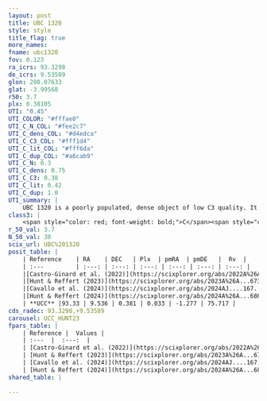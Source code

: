 ```yaml
---
layout: post
title: UBC 1320
style: style
title_flag: true
more_names: 
fname: ubc1320
fov: 0.123
ra_icrs: 93.3298
de_icrs: 9.53589
glon: 200.07633
glat: -3.99568
r50: 3.7
plx: 0.38105
UTI: "0.45"
UTI_COLOR: "#fffae0"
UTI_C_N_COL: "#fee2c7"
UTI_C_dens_COL: "#d4edca"
UTI_C_C3_COL: "#fff1d4"
UTI_C_lit_COL: "#fff6da"
UTI_C_dup_COL: "#a6cab9"
UTI_C_N: 0.3
UTI_C_dens: 0.75
UTI_C_C3: 0.38
UTI_C_lit: 0.42
UTI_C_dup: 1.0
UTI_summary: |
    UBC 1320 is a poorly populated, dense object of low C3 quality. It was recently reported in the literature.
class3: |
    <span style="color: red; font-weight: bold;">C</span><span style="color: #FFC300; font-weight: bold;">B</span>
r_50_val: 3.7
N_50_val: 30
scix_url: UBC%201320
posit_table: |
    | Reference    | RA    | DEC   | Plx  | pmRA  | pmDE   |  Rv  |
    | :---         | :---: | :---: | :---: | :---: | :---: | :---: |
    |[Castro-Ginard et al. (2022)](https://scixplorer.org/abs/2022A%26A...661A.118C) | 93.34 | 9.54 | 0.39 | 0.04 | -1.29 | -- |
    |[Hunt & Reffert (2023)](https://scixplorer.org/abs/2023A%26A...673A.114H) | 93.345 | 9.538 | 0.381 | 0.031 | -1.299 | -- |
    |[Cavallo et al. (2024)](https://scixplorer.org/abs/2024AJ....167...12C) | 93.331 | 9.532 | 0.381 | -- | -- | -- |
    |[Hunt & Reffert (2024)](https://scixplorer.org/abs/2024A%26A...686A..42H) | 93.345 | 9.538 | 0.381 | 0.031 | -1.299 | -- |
    | **UCC** |93.33 | 9.536 | 0.381 | 0.033 | -1.277 | 75.717 | 
cds_radec: 93.3298,+9.53589
carousel: UCC_HUNT23
fpars_table: |
    | Reference |  Values |
    | :---  |  :---:  |
    | [Castro-Ginard et al. (2022)](https://scixplorer.org/abs/2022A%26A...661A.118C) | `AV=0.622, Dist=2787, logAge=7.676` |
    | [Hunt & Reffert (2023)](https://scixplorer.org/abs/2023A%26A...673A.114H) | `AV50=0.666, diffAV50=0.362, MOD50=11.901, logAge50=8.328` |
    | [Cavallo et al. (2024)](https://scixplorer.org/abs/2024AJ....167...12C) | `AV50=0.9, dMod50=11.6, logAge50=8.29, [Fe/H]50=-0.2` |
    | [Hunt & Reffert (2024)](https://scixplorer.org/abs/2024A%26A...686A..42H) | `MassJ=169.404` |
shared_table: |
    
---
```

